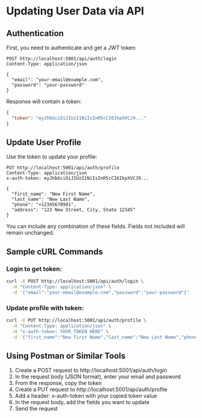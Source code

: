 # Updating User Data via API

## Authentication

First, you need to authenticate and get a JWT token:

```
POST http://localhost:5001/api/auth/login
Content-Type: application/json

{
  "email": "your-email@example.com",
  "password": "your-password"
}
```

Response will contain a token:
```json
{
  "token": "eyJhbGciOiJIUzI1NiIsInR5cCI6IkpXVCJ9..."
}
```

## Update User Profile

Use the token to update your profile:

```
PUT http://localhost:5001/api/auth/profile
Content-Type: application/json
x-auth-token: eyJhbGciOiJIUzI1NiIsInR5cCI6IkpXVCJ9...

{
  "first_name": "New First Name",
  "last_name": "New Last Name",
  "phone": "+12345678901",
  "address": "123 New Street, City, State 12345"
}
```

You can include any combination of these fields. Fields not included will remain unchanged.

## Sample cURL Commands

### Login to get token:
```bash
curl -X POST http://localhost:5001/api/auth/login \
  -H "Content-Type: application/json" \
  -d '{"email":"your-email@example.com","password":"your-password"}'
```

### Update profile with token:
```bash
curl -X PUT http://localhost:5001/api/auth/profile \
  -H "Content-Type: application/json" \
  -H "x-auth-token: YOUR_TOKEN_HERE" \
  -d '{"first_name":"New First Name","last_name":"New Last Name","phone":"+12345678901","address":"123 New Street, City, State 12345"}'
```

## Using Postman or Similar Tools

1. Create a POST request to http://localhost:5001/api/auth/login
2. In the request body (JSON format), enter your email and password
3. From the response, copy the token
4. Create a PUT request to http://localhost:5001/api/auth/profile
5. Add a header: x-auth-token with your copied token value
6. In the request body, add the fields you want to update
7. Send the request
